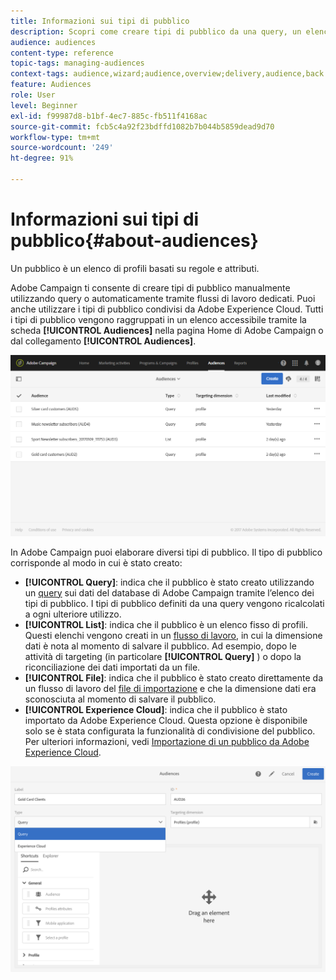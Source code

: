 ```yaml
---
title: Informazioni sui tipi di pubblico
description: Scopri come creare tipi di pubblico da una query, un elenco o un file e come importarli da Adobe Experience Cloud.
audience: audiences
content-type: reference
topic-tags: managing-audiences
context-tags: audience,wizard;audience,overview;delivery,audience,back
feature: Audiences
role: User
level: Beginner
exl-id: f99987d8-b1bf-4ec7-885c-fb511f4168ac
source-git-commit: fcb5c4a92f23bdffd1082b7b044b5859dead9d70
workflow-type: tm+mt
source-wordcount: '249'
ht-degree: 91%

---
```


# Informazioni sui tipi di pubblico{#about-audiences}

Un pubblico è un elenco di profili basati su regole e attributi.

Adobe Campaign ti consente di creare tipi di pubblico manualmente utilizzando query o automaticamente tramite flussi di lavoro dedicati. Puoi anche utilizzare i tipi di pubblico condivisi da Adobe Experience Cloud. Tutti i tipi di pubblico vengono raggruppati in un elenco accessibile tramite la scheda **[!UICONTROL Audiences]** nella pagina Home di Adobe Campaign o dal collegamento **[!UICONTROL Audiences]**.

![](assets/audience_1.png)

In Adobe Campaign puoi elaborare diversi tipi di pubblico. Il tipo di pubblico corrisponde al modo in cui è stato creato:

* **[!UICONTROL Query]**: indica che il pubblico è stato creato utilizzando un [query](../../automating/using/editing-queries.md#about-query-editor) sui dati del database di Adobe Campaign tramite l’elenco dei tipi di pubblico. I tipi di pubblico definiti da una query vengono ricalcolati a ogni ulteriore utilizzo.
* **[!UICONTROL List]**: indica che il pubblico è un elenco fisso di profili. Questi elenchi vengono creati in un [flusso di lavoro](../../automating/using/get-started-workflows.md), in cui la dimensione dati è nota al momento di salvare il pubblico. Ad esempio, dopo le attività di targeting (in particolare **[!UICONTROL Query]** ) o dopo la riconciliazione dei dati importati da un file.
* **[!UICONTROL File]**: indica che il pubblico è stato creato direttamente da un flusso di lavoro del [file di importazione](../../automating/using/load-file.md) e che la dimensione dati era sconosciuta al momento di salvare il pubblico.
* **[!UICONTROL Experience Cloud]**: indica che il pubblico è stato importato da Adobe Experience Cloud. Questa opzione è disponibile solo se è stata configurata la funzionalità di condivisione del pubblico. Per ulteriori informazioni, vedi [Importazione di un pubblico da Adobe Experience Cloud](../../integrating/using/sharing-audiences-with-audience-manager-or-people-core-service.md#importing-an-audience).

![](assets/audience_type_selection.png)
